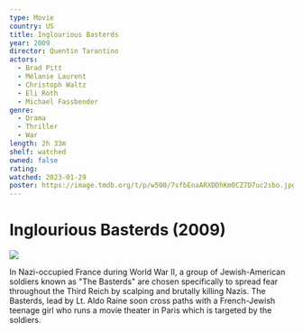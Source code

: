 ```yaml
---
type: Movie
country: US
title: Inglourious Basterds
year: 2009
director: Quentin Tarantino
actors:
  - Brad Pitt
  - Mélanie Laurent
  - Christoph Waltz
  - Eli Roth
  - Michael Fassbender
genre:
  - Drama
  - Thriller
  - War
length: 2h 33m
shelf: watched
owned: false
rating:
watched: 2023-01-29
poster: https://image.tmdb.org/t/p/w500/7sfbEnaARXDDhKm0CZ7D7uc2sbo.jpg
---
```


# Inglourious Basterds (2009)

![](https://image.tmdb.org/t/p/w500/7sfbEnaARXDDhKm0CZ7D7uc2sbo.jpg)

In Nazi-occupied France during World War II, a group of Jewish-American soldiers known as "The Basterds" are chosen specifically to spread fear throughout the Third Reich by scalping and brutally killing Nazis. The Basterds, lead by Lt. Aldo Raine soon cross paths with a French-Jewish teenage girl who runs a movie theater in Paris which is targeted by the soldiers.